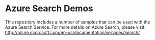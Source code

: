 # Azure Search Demos
This repository includes a number of samples that can be used with the Azure Search Service.  For more details on Azure Search, please visit: http://azure.microsoft.com/en-us/documentation/services/search/

